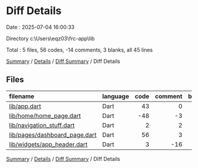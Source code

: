 # Diff Details

Date : 2025-07-04 16:00:33

Directory c:\\Users\\eqz03\\frc-app\\lib

Total : 5 files,  56 codes, -14 comments, 3 blanks, all 45 lines

[Summary](results.md) / [Details](details.md) / [Diff Summary](diff.md) / Diff Details

## Files
| filename | language | code | comment | blank | total |
| :--- | :--- | ---: | ---: | ---: | ---: |
| [lib/app.dart](/lib/app.dart) | Dart | 43 | 0 | 1 | 44 |
| [lib/home/home\_page.dart](/lib/home/home_page.dart) | Dart | -48 | -3 | -2 | -53 |
| [lib/navigation\_stuff.dart](/lib/navigation_stuff.dart) | Dart | 2 | 2 | 2 | 6 |
| [lib/pages/dashboard\_page.dart](/lib/pages/dashboard_page.dart) | Dart | 56 | 3 | 2 | 61 |
| [lib/widgets/app\_header.dart](/lib/widgets/app_header.dart) | Dart | 3 | -16 | 0 | -13 |

[Summary](results.md) / [Details](details.md) / [Diff Summary](diff.md) / Diff Details